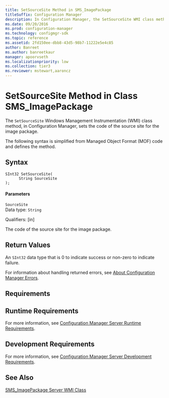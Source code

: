 ```yaml
---
title: SetSourceSite Method in SMS_ImagePackage
titleSuffix: Configuration Manager
description: In Configuration Manager, the SetSourceSite WMI class method sets the code of the source site for the image package.
ms.date: 09/20/2016
ms.prod: configuration-manager
ms.technology: configmgr-sdk
ms.topic: reference
ms.assetid: 2fd150ee-dbb8-43d5-98b7-11222e5e4c85
author: Banreet
ms.author: banreetkaur
manager: apoorvseth
ms.localizationpriority: low
ms.collection: tier3
ms.reviewer: mstewart,aaroncz 
---
```

# SetSourceSite Method in Class SMS_ImagePackage
The `SetSourceSite` Windows Management Instrumentation (WMI) class method, in Configuration Manager, sets the code of the source site for the image package.  

 The following syntax is simplified from Managed Object Format (MOF) code and defines the method.  

## Syntax  

```  
SInt32 SetSourceSite(  
      String SourceSite  
);  
```  

#### Parameters  
 `SourceSite`  
 Data type: `String`  

 Qualifiers: [in]  

 The code of the source site for the image package.  

## Return Values  
 An `SInt32` data type that is 0 to indicate success or non-zero to indicate failure.  

 For information about handling returned errors, see [About Configuration Manager Errors](../../../develop/core/understand/about-configuration-manager-errors.md).  

## Requirements  

## Runtime Requirements  
 For more information, see [Configuration Manager Server Runtime Requirements](../../../develop/core/reqs/server-runtime-requirements.md).  

## Development Requirements  
 For more information, see [Configuration Manager Server Development Requirements](../../../develop/core/reqs/server-development-requirements.md).  

## See Also  
 [SMS_ImagePackage Server WMI Class](../../../develop/reference/osd/sms_imagepackage-server-wmi-class.md)
